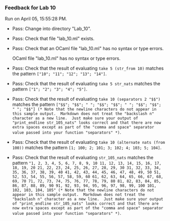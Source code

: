 ### Feedback for Lab 10

Run on April 05, 15:55:28 PM.

+ Pass: Change into directory "Lab_10".

+ Pass: Check that file "lab_10.ml" exists.

+ Pass: Check that an OCaml file "lab_10.ml" has no syntax or type errors.

    OCaml file "lab_10.ml" has no syntax or type errors.



+ Pass: Check that the result of evaluating `take 5 (str_from 10)` matches the pattern `["10"; "11"; "12"; "13"; "14"]`.

   



+ Pass: Check that the result of evaluating `take 5 str_nats` matches the pattern `["1"; "2"; "3"; "4"; "5"]`.

   



+ Pass: Check that the result of evaluating `take 10 (separators 2 "$$")` matches the pattern `["$$"; "$$"; "
"; "$$"; "$$"; "
"; "$$"; "$$"; "
"; "$$"] (* Note that the newline characters do not appear in this sample output.  Markdown does not treat the "backslash n" character as a new line.  Just make sure your output of "print_endline str_105_nats" looks correct and that there are now extra spaces except as part of the "comma and space" separator value passed into your function "separators" *)`.

   



+ Pass: Check that the result of evaluating `take 10 (alternate nats (from 100))` matches the pattern `[1; 100; 2; 101; 3; 102; 4; 103; 5; 104]`.

   



+ Pass: Check that the result of evaluating `str_105_nats` matches the pattern `"1, 2, 3, 4, 5, 6, 7, 8, 9, 10
11, 12, 13, 14, 15, 16, 17, 18, 19, 20
21, 22, 23, 24, 25, 26, 27, 28, 29, 30
31, 32, 33, 34, 35, 36, 37, 38, 39, 40
41, 42, 43, 44, 45, 46, 47, 48, 49, 50
51, 52, 53, 54, 55, 56, 57, 58, 59, 60
61, 62, 63, 64, 65, 66, 67, 68, 69, 70
71, 72, 73, 74, 75, 76, 77, 78, 79, 80
81, 82, 83, 84, 85, 86, 87, 88, 89, 90
91, 92, 93, 94, 95, 96, 97, 98, 99, 100
101, 102, 103, 104, 105" (* Note that the newline characters do not appear in this sample output.  Markdown does not treat the "backslash n" character as a new line.  Just make sure your output of "print_endline str_105_nats" looks correct and that there are now extra spaces except as part of the "comma and space" separator value passed into your function "separators" *)`.

   



